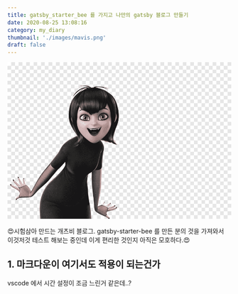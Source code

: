 ```yaml
---
title: gatsby_starter_bee 를 가지고 나만의 gatsby 블로그 만들기
date: 2020-08-25 13:08:16
category: my_diary
thumbnail: './images/mavis.png'
draft: false
---
```


![](./images/mavis.png)

😍시험삼아 만드는 개츠비 블로그. gatsby-starter-bee 를 만든 분의 것을 가져와서 이것저것 테스트 해보는 중인데 이게 편리한 것인지 아직은 모호하다.😍

## 1. 마크다운이 여기서도 적용이 되는건가

vscode 에서 시간 설정이 조금 느린거 같은데..?
